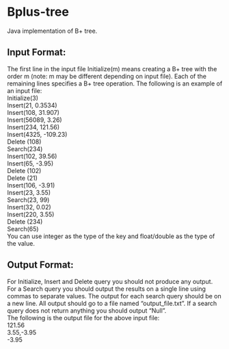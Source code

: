 # Bplus-tree

Java implementation of B+ tree.

## Input Format:
The first line in the input file Initialize(m) means creating a B+ tree with the order m (note: m may be different depending on input file). Each of the remaining lines specifies a B+ tree operation. The following is an example of an input file:  
Initialize(3)  
Insert(21, 0.3534)  
Insert(108, 31.907)  
Insert(56089, 3.26)  
Insert(234, 121.56)  
Insert(4325, -109.23)  
Delete (108)  
Search(234)  
Insert(102, 39.56)  
Insert(65, -3.95)  
Delete (102)  
Delete (21)  
Insert(106, -3.91)  
Insert(23, 3.55)  
Search(23, 99)  
Insert(32, 0.02)  
Insert(220, 3.55)  
Delete (234)  
Search(65)  
You can use integer as the type of the key and float/double as the type of the value.

## Output Format:
For Initialize, Insert and Delete query you should not produce any output.  
For a Search query you should output the results on a single line using commas to separate values. The output for each search query should be on a new line. All output should go to a file named “output_file.txt”. If a search query does not return anything you should output “Null”.  
The following is the output file for the above input file:  
121.56  
3.55,-3.95  
-3.95  
